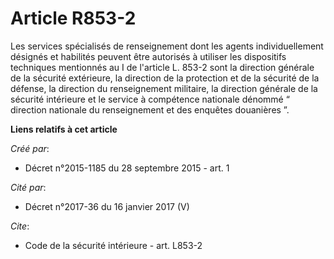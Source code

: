 # Article R853-2

Les services spécialisés de renseignement dont les agents individuellement désignés et habilités peuvent être autorisés à
utiliser les dispositifs techniques mentionnés au I de l'article L. 853-2 sont la direction générale de la sécurité
extérieure, la direction de la protection et de la sécurité de la défense, la direction du renseignement militaire, la
direction générale de la sécurité intérieure et le service à compétence nationale dénommé “ direction nationale du
renseignement et des enquêtes douanières ”.

**Liens relatifs à cet article**

_Créé par_:

  - Décret n°2015-1185 du 28 septembre 2015 - art. 1

_Cité par_:

  - Décret n°2017-36 du 16 janvier 2017 (V)

_Cite_:

  - Code de la sécurité intérieure - art. L853-2
